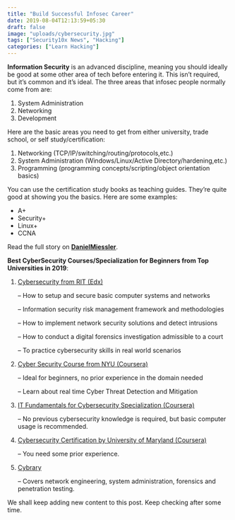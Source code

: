 ```yaml
---
title: "Build Successful Infosec Career"
date: 2019-08-04T12:13:59+05:30
draft: false
image: "uploads/cybersecurity.jpg"
tags: ["Security10x News", "Hacking"]
categories: ["Learn Hacking"]
---
```


**Information Security** is an advanced discipline, meaning you should ideally be good at some other area of tech before entering it. This isn’t required, but it’s common and it’s ideal. The three areas that infosec people normally come from are:

1. System Administration
2. Networking
3. Development

Here are the basic areas you need to get from either university, trade school, or self study/certification:

1. Networking (TCP/IP/switching/routing/protocols,etc.)
2. System Administration (Windows/Linux/Active Directory/hardening,etc.)
3. Programming (programming concepts/scripting/object orientation basics)

You can use the certification study books as teaching guides. They’re quite good at showing you the basics. Here are some examples:

- A+
- Security+
- Linux+
- CCNA

Read the full story on **[DanielMiessler](http://danielmiessler.com/blog/build-successful-infosec-career/)**.

**Best CyberSecurity Courses/Specialization for Beginners from Top Universities in 2019**: 

1. [Cybersecurity from RIT (Edx)](https://www.edx.org/micromasters/ritx-cybersecurity)

    – How to setup and secure basic computer systems and networks

    – Information security risk management framework and methodologies

    – How to implement network security solutions and detect intrusions

    – How to conduct a digital forensics investigation admissible to a court
    
    – To practice cybersecurity skills in real world scenarios

2. [Cyber Security Course from NYU (Coursera)](https://www.coursera.org/specializations/intro-cyber-security)
   
    – Ideal for beginners, no prior experience in the domain needed

    – Learn about real time Cyber Threat Detection and Mitigation

3. [IT Fundamentals for Cybersecurity Specialization (Coursera)](https://www.coursera.org/specializations/it-fundamentals-cybersecurity)
   
    – No previous cybersecurity knowledge is required, but basic computer usage is recommended.

4. [Cybersecurity Certification by University of Maryland (Coursera)](https://www.coursera.org/specializations/cyber-security)
  
    – You need some prior experience.

5. [Cybrary](https://www.cybrary.it/)

    – Covers network engineering, system administration, forensics and penetration testing.

We shall keep adding new content to this post. Keep checking after some time.